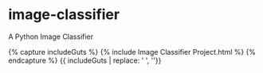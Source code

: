 # image-classifier
A Python Image Classifier

{% capture includeGuts %}
{% include Image Classifier Project.html %} 
{% endcapture %}
{{ includeGuts | replace: '    ', ''}}
